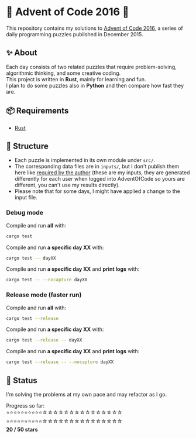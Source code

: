 # 🎄 Advent of Code 2016 🎄

This repository contains my solutions to [Advent of Code 2016](https://adventofcode.com/2016), a series of daily programming puzzles published in December 2015.

## ✨ About

Each day consists of two related puzzles that require problem-solving, algorithmic thinking, and some creative coding.  
This project is written in **Rust**, mainly for learning and fun.  
I plan to do some puzzles also in **Python** and then compare how fast they are.

## 📦 Requirements

- [Rust](https://www.rust-lang.org/tools/install)

## 🧠 Structure

- Each puzzle is implemented in its own module under `src/`.
- The corresponding data files are in `inputs/`, but I don't publish them here like [required by the author](https://adventofcode.com/2015/about) (these are my inputs, they are generated differently for each user when logged into AdventOfCode so yours are different, you can't use my results directly).
- Please note that for some days, I might have applied a change to the input file.

### Debug mode
Compile and run **all** with:
```bash
cargo test
```

Compile and run **a specific day XX** with:
```bash
cargo test -- dayXX
```

Compile and run **a specific day XX** and **print logs** with:
```bash
cargo test -- --nocapture dayXX
```

### Release mode (faster run)
Compile and run **all** with:
```bash
cargo test --release
```

Compile and run **a specific day XX** with:
```bash
cargo test --release -- dayXX
```

Compile and run **a specific day XX** and **print logs** with:
```bash
cargo test --release -- --nocapture dayXX
```

## 🚧 Status

I'm solving the problems at my own pace and may refactor as I go.  

Progress so far:  
⭐⭐⭐⭐⭐⭐⭐⭐⭐⭐☆☆☆☆☆☆☆☆☆☆☆☆☆☆☆   
⭐⭐⭐⭐⭐⭐⭐⭐⭐⭐☆☆☆☆☆☆☆☆☆☆☆☆☆☆☆   
**20 / 50 stars**
